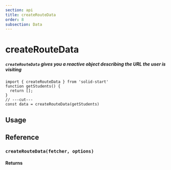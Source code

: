 ```yaml
---
section: api
title: createRouteData
order: 8
subsection: Data
---
```


# createRouteData

##### `createRouteData` gives you a reactive object describing the URL the user is visiting

<div class="text-lg">

```tsx twoslash
import { createRouteData } from 'solid-start'
function getStudents() {
  return [];
}
// ---cut---
const data = createRouteData(getStudents)
```

</div>

<table-of-contents></table-of-contents>

## Usage

## Reference

### `createRouteData(fetcher, options)`

#### Returns